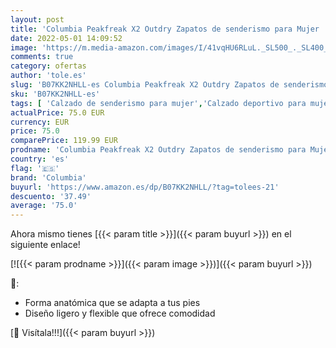 ```yaml
---
layout: post
title: 'Columbia Peakfreak X2 Outdry Zapatos de senderismo para Mujer  Gris  Monument  Wild Iris   39 EU'
date: 2022-05-01 14:09:52
image: 'https://m.media-amazon.com/images/I/41vqHU6RLuL._SL500_._SL400_.jpg'
comments: true
category: ofertas
author: 'tole.es'
slug: 'B07KK2NHLL-es Columbia Peakfreak X2 Outdry Zapatos de senderismo para...'
sku: 'B07KK2NHLL-es'
tags: [ 'Calzado de senderismo para mujer','Calzado deportivo para mujer','Zapatillas de senderismo para mujer','Zapatillas y calzado deportivo para mujer','Zapatos','Zapatos para mujer','Zapatos y complementos','columbia','zapatos','🇪🇸', ]
actualPrice: 75.0 EUR
currency: EUR
price: 75.0
comparePrice: 119.99 EUR
prodname: 'Columbia Peakfreak X2 Outdry Zapatos de senderismo para Mujer  Gris  Monument  Wild Iris   39 EU'
country: 'es'
flag: '🇪🇸'
brand: 'Columbia'
buyurl: 'https://www.amazon.es/dp/B07KK2NHLL/?tag=tolees-21'
descuento: '37.49'
average: '75.0'
---
```


Ahora mismo tienes [{{< param title >}}]({{< param buyurl >}}) en el siguiente enlace!

[![{{< param prodname >}}]({{< param image >}})]({{< param buyurl >}})

🔎:

- Forma anatómica que se adapta a tus pies
- Diseño ligero y flexible que ofrece comodidad

[🛒 Visítala!!!]({{< param buyurl >}})
